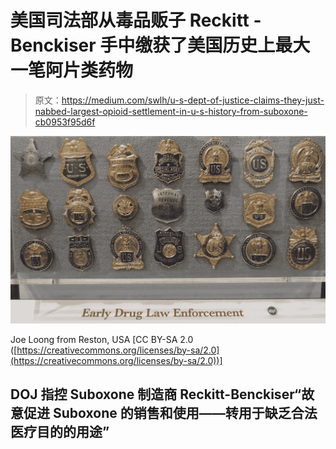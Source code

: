 # 美国司法部从毒品贩子 Reckitt -Benckiser 手中缴获了美国历史上最大一笔阿片类药物

> 原文：<https://medium.com/swlh/u-s-dept-of-justice-claims-they-just-nabbed-largest-opioid-settlement-in-u-s-history-from-suboxone-cb0953f95d6f>

![](img/63a7acc1db7676cc91b23f4b965426a2.png)

Joe Loong from Reston, USA [CC BY-SA 2.0 ([https://creativecommons.org/licenses/by-sa/2.0](https://creativecommons.org/licenses/by-sa/2.0))]

## DOJ 指控 Suboxone 制造商 Reckitt-Benckiser“故意促进 Suboxone 的销售和使用——转用于缺乏合法医疗目的的用途”